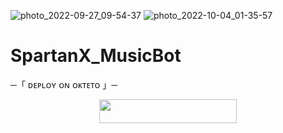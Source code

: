 ![photo_2022-09-27_09-54-37](https://user-images.githubusercontent.com/114400345/194263806-769c89df-b998-4b6a-ac2e-b867c3c6e9f4.jpg)
![photo_2022-10-04_01-35-57](https://user-images.githubusercontent.com/114400345/194263819-7fa294b0-9b95-468a-8a61-2fcbee47154e.jpg)
# SpartanX_MusicBot
  ─「 ᴅᴇᴩʟᴏʏ ᴏɴ ᴏᴋᴛᴇᴛᴏ 」─
</h3>

<p align="center"><a href="https://cloud.okteto.com/deploy?repository=https://github.com/SPARTENX-OP/SpartanXBotMusic"><img src="https://img.shields.io/badge/Deploy%20On%20Okteto-black?style=for-the-badge&logo=Okteto" width="220" height="38.45"/></a></p>
